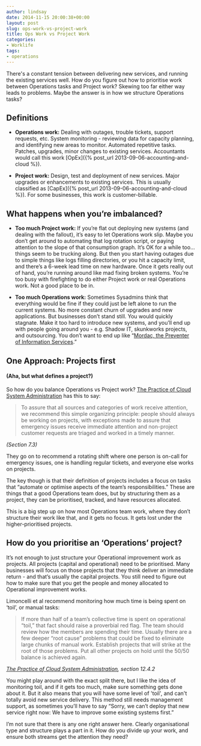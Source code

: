 ```yaml
---
author: lindsay
date: 2014-11-15 20:00:38+00:00
layout: post
slug: ops-work-vs-project-work
title: Ops Work vs Project Work
categories:
- Worklife
tags:
- operations
---
```


There's a constant tension between delivering new services, and running the existing services well. How do you figure out how to prioritise work between Operations tasks and Project work? Skewing too far either way leads to problems. Maybe the answer is in how we structure Operations tasks?


## Definitions


  * **Operations work:** Dealing with outages, trouble tickets, support requests, etc. System monitoring - reviewing data for capacity planning, and identifying new areas to monitor. Automated repetitive tasks. Patches, upgrades, minor changes to existing services. Accountants would call this work [OpEx]({% post_url 2013-09-06-accounting-and-cloud %}).

  * **Project work:** Design, test and deployment of new services. Major upgrades or enhancements to existing services. This is usually classified as [CapEx]({% post_url 2013-09-06-accounting-and-cloud %}). For some businesses, this work is customer-billable.


## What happens when you’re imbalanced?


  * **Too much Project work:** If you’re flat out deploying new systems (and dealing with the fallout), it’s easy to let Operations work slip. Maybe you don’t get around to automating that log rotation script, or paying attention to the slope of that consumption graph. It’s OK for a while too…things seem to be trucking along. But then you start having outages due to simple things like logs filling directories, or you hit a capacity limit, and there’s a 6-week lead time on new hardware. Once it gets really out of hand, you’re running around like mad fixing broken systems. You’re too busy with firefighting to do either Project work or real Operations work. Not a good place to be in.

  * **Too much Operations work:** Sometimes Sysadmins think that everything would be fine if they could just be left alone to run the current systems. No more constant churn of upgrades and new applications. But businesses don’t stand still. You would quickly stagnate. Make it too hard to introduce new systems, and you’ll end up with people going around you - e.g. Shadow IT, skunkworks projects, and outsourcing. You don’t want to end up like “[Mordac, the Preventer of Information Services](http://search.dilbert.com/comic/Mordac%20The%20Preventer).”


## One Approach: Projects first


#### (Aha, but what defines a project?)


So how do you balance Operations vs Project work? [The Practice of Cloud System Administration](http://the-cloud-book.com/) has this to say:


> To assure that all sources and categories of work receive attention, we recommend this simple organizing principle: people should always be working on projects, with exceptions made to assure that emergency issues receive immediate attention and non-project customer requests are triaged and worked in a timely manner.


_(Section 7.3)_

They go on to recommend a rotating shift where one person is on-call for emergency issues, one is handling regular tickets, and everyone else works on projects.

The key though is that their definition of projects includes a focus on tasks that “automate or optimise aspects of the team’s responsibilities.” These are things that a good Operations team does, but by structuring them as a project, they can be prioritised, tracked, and have resources allocated.

This is a big step up on how most Operations team work, where they don’t structure their work like that, and it gets no focus. It gets lost under the higher-prioritised projects.


## How do you prioritise an ‘Operations’ project?


It’s not enough to just structure your Operational improvement work as projects. All projects (capital and operational) need to be prioritised. Many businesses will focus on those projects that they think deliver an immediate return - and that’s usually the capital projects. You still need to figure out how to make sure that you get the people and money allocated to Operational improvement works.

Limoncelli et al recommend monitoring how much time is being spent on ‘toil’, or manual tasks:


> If more than half of a team’s collective time is spent on operational “toil,” that fact should raise a proverbial red flag. The team should review how the members are spending their time. Usually there are a few deeper “root cause” problems that could be fixed to eliminate large chunks of manual work. Establish projects that will strike at the root of those problems. Put all other projects on hold until the 50/50 balance is achieved again.


_[The Practice of Cloud System Administration](http://the-cloud-book.com/), section 12.4.2_

You might play around with the exact split there, but I like the idea of monitoring toil, and if it gets too much, make sure something gets done about it. But it also means that you will have some level of 'toil', and can't totally avoid new service delivery. This method still needs management support, as sometimes you’ll have to say “Sorry, we can’t deploy that new service right now: We have to improve some existing systems first.”

I’m not sure that there is any one right answer here. Clearly organisational type and structure plays a part in it. How do you divide up your work, and ensure both streams get the attention they need?
